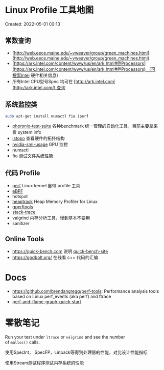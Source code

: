 # Linux Profile 工具地图

Created: 2022-05-01 00:13

## 常数查询

- [http://web.eece.maine.edu/~vweaver/group/green_machines.html](http://web.eece.maine.edu/~vweaver/group/green_machines.html)
- [https://ark.intel.com/content/www/us/en/ark.html#@Processors](https://ark.intel.com/content/www/us/en/ark.html#@Processors) （可搜索Intel 硬件相关信息）
- 所有Intel CPU型号Spec 均可在 [http://ark.intel.com](http://ark.intel.com/) 查询

## 系统监控类

```bash
sudo apt-get install numactl fio iperf
```

- [phoronix-test-suite](../note-blocks/phoronix-test-suite.md) 各种benchmark 统一管理的自动化工具，目前主要拿来看 system info
- [lstopo](../note-blocks/lstopo.md) 查看硬件的拓扑结构
- [nvidia-smi-usage](../note-blocks/nvidia-smi-usage.md) GPU 监控
- numactl
- fio 测试文件系统性能

## 代码 Profile

- [perf](../note-blocks/perf.md) Linux kernel 自带 profile 工具
- [eBPF](../note-blocks/eBPF.md)
- hotspot
- [heaptrack](../note-blocks/heaptrack.md) Heap Memory Profiler for Linux
- [gperftools](../note-blocks/gperftools.md)
- [stack-trace](../note-blocks/stack-trace.md)
- valgrind 内存分析工具，慢到基本不要用
- sanitizer

## Online Tools

- https://quick-bench.com 说明 [quick-bench-site](../note-blocks/quick-bench-site.md)
- https://godbolt.org/  在线看 c++ 代码的汇编

# Docs

- https://github.com/brendangregg/perf-tools: Performance analysis tools based on Linux perf_events (aka perf) and ftrace
- [perf-and-flame-graph-quick-start](../note-blocks/perf-and-flame-graph-quick-start.md)

# 零散笔记

Run your test under `ltrace` or `valgrind` and see the number of `malloc()` calls.

使用SpecInt， SpecFP，Linpack等得到处理器的性能，对比设计性能指标

使用Stream测试程序测试内存系统的性能
